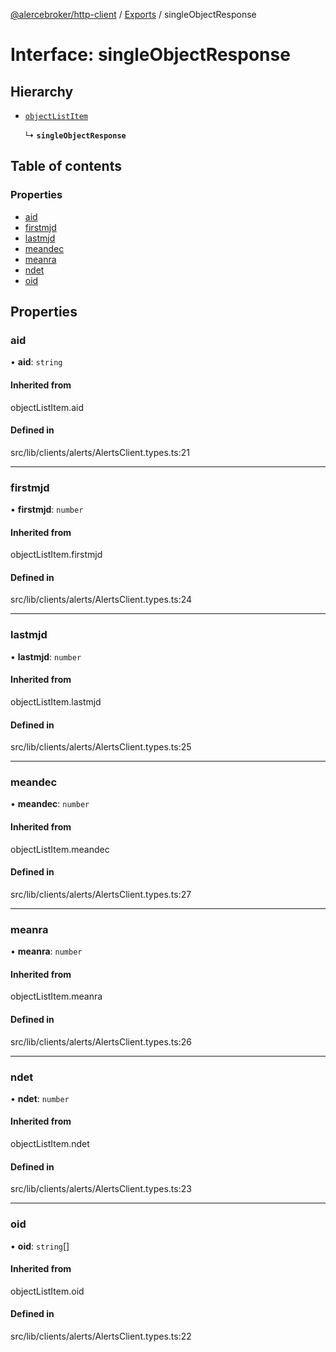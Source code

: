 [@alercebroker/http-client](../README.md) / [Exports](../modules.md) / singleObjectResponse

# Interface: singleObjectResponse

## Hierarchy

- [`objectListItem`](../modules.md#objectlistitem)

  ↳ **`singleObjectResponse`**

## Table of contents

### Properties

- [aid](singleObjectResponse.md#aid)
- [firstmjd](singleObjectResponse.md#firstmjd)
- [lastmjd](singleObjectResponse.md#lastmjd)
- [meandec](singleObjectResponse.md#meandec)
- [meanra](singleObjectResponse.md#meanra)
- [ndet](singleObjectResponse.md#ndet)
- [oid](singleObjectResponse.md#oid)

## Properties

### aid

• **aid**: `string`

#### Inherited from

objectListItem.aid

#### Defined in

src/lib/clients/alerts/AlertsClient.types.ts:21

___

### firstmjd

• **firstmjd**: `number`

#### Inherited from

objectListItem.firstmjd

#### Defined in

src/lib/clients/alerts/AlertsClient.types.ts:24

___

### lastmjd

• **lastmjd**: `number`

#### Inherited from

objectListItem.lastmjd

#### Defined in

src/lib/clients/alerts/AlertsClient.types.ts:25

___

### meandec

• **meandec**: `number`

#### Inherited from

objectListItem.meandec

#### Defined in

src/lib/clients/alerts/AlertsClient.types.ts:27

___

### meanra

• **meanra**: `number`

#### Inherited from

objectListItem.meanra

#### Defined in

src/lib/clients/alerts/AlertsClient.types.ts:26

___

### ndet

• **ndet**: `number`

#### Inherited from

objectListItem.ndet

#### Defined in

src/lib/clients/alerts/AlertsClient.types.ts:23

___

### oid

• **oid**: `string`[]

#### Inherited from

objectListItem.oid

#### Defined in

src/lib/clients/alerts/AlertsClient.types.ts:22

